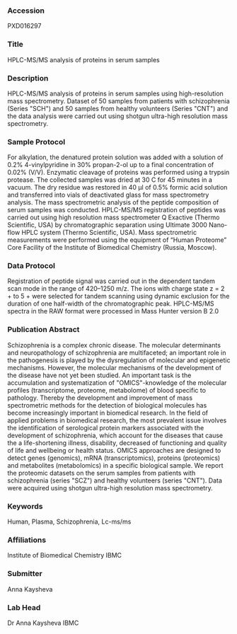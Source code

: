 ### Accession
PXD016297

### Title
HPLC-MS/MS analysis of proteins in serum samples

### Description
HPLC-MS/MS analysis of proteins in serum samples using high-resolution mass spectrometry. Dataset of 50 samples from patients with schizophrenia (Series "SCH") and 50 samples from healthy volunteers (Series "CNT") and the data analysis were carried out using shotgun ultra-high resolution mass spectrometry.

### Sample Protocol
For alkylation, the denatured protein solution was added with a solution of 0.2% 4-vinylpyridine in 30% propan-2-ol up to a final concentration of 0.02% (V/V). Enzymatic cleavage of proteins was performed using a trypsin protease. The collected samples was dried at 30 C for 45 minutes in a vacuum. The dry residue was restored in 40 µl of 0.5% formic acid solution and transferred into vials of deactivated glass for mass spectrometry analysis.  The mass spectrometric analysis of the peptide composition of serum samples was conducted. HPLC-MS/MS registration of peptides was carried out using high resolution mass spectrometer Q Exactive (Thermo Scientific, USA) by chromatographic separation using Ultimate 3000 Nano-flow HPLC system (Thermo Scientific, USA). Mass spectrometric measurements were performed using the equipment of “Human Proteome” Core Facility of the Institute of Biomedical Chemistry (Russia, Moscow).

### Data Protocol
Registration of peptide signal was carried out in the dependent tandem scan mode in the range of 420–1250 m/z. The ions with charge state z = 2 + to 5 + were selected for tandem scanning using dynamic exclusion for the duration of one half-width of the chromatographic peak. HPLC-MS/MS spectra in the RAW format were processed in Mass Hunter version В 2.0

### Publication Abstract
Schizophrenia is a complex chronic disease. The molecular determinants and neuropathology of schizophrenia are multifaceted; an important role in the pathogenesis is played by the dysregulation of molecular and epigenetic mechanisms. However, the molecular mechanisms of the development of the disease have not yet been studied. An important task is the accumulation and systematization of "OMICS"-knowledge of the molecular profiles (transcriptome, proteome, metabolome) of blood specific to pathology. Thereby the development and improvement of mass spectrometric methods for the detection of biological molecules has become increasingly important in biomedical research. In the field of applied problems in biomedical research, the most prevalent issue involves the identification of serological protein markers associated with the development of schizophrenia, which account for the diseases that cause the a life-shortening illness, disability, decreased of functioning and quality of life and wellbeing or health status. OMICS approaches are designed to detect genes (genomics), mRNA (transcriptomics), proteins (proteomics) and metabolites (metabolomics) in a specific biological sample. We report the proteomic datasets on the serum samples from patients with schizophrenia (series "SCZ") and healthy volunteers (series "CNT"). Data were acquired using shotgun ultra-high resolution mass spectrometry.

### Keywords
Human, Plasma, Schizophrenia, Lc-ms/ms

### Affiliations
Institute of Biomedical Chemistry
IBMC

### Submitter
Anna Kaysheva

### Lab Head
Dr Anna Kaysheva
IBMC


